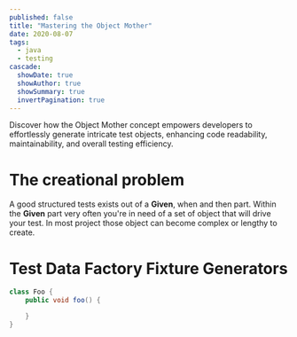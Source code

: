 ```yaml
---
published: false
title: "Mastering the Object Mother"
date: 2020-08-07
tags:
  - java
  - testing
cascade:
  showDate: true
  showAuthor: true
  showSummary: true
  invertPagination: true
---
```


Discover how the Object Mother concept empowers developers to effortlessly generate intricate test objects, enhancing code readability, maintainability, and overall testing efficiency.
<!--more-->

# The creational problem
A good structured tests exists out of a **Given**, when and then part.
Within the **Given** part very often you're in need of a set of object that will 
drive your test. In most project those object can become complex or lengthy to create.

# Test Data Factory Fixture Generators

```java
class Foo {
    public void foo() {

    }
}
```
